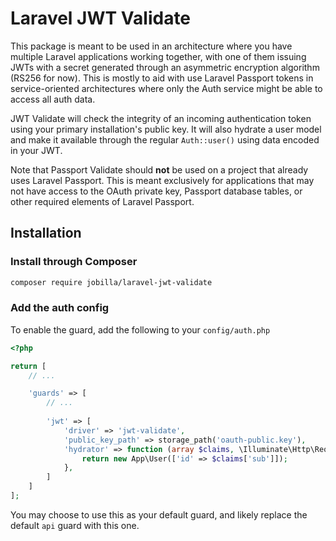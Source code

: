 # Laravel JWT Validate

This package is meant to be used in an architecture where you have multiple
Laravel applications working together, with one of them issuing JWTs with a
secret generated through an asymmetric encryption algorithm (RS256 for now).
This is mostly to aid with use Laravel Passport tokens in service-oriented
architectures where only the Auth service might be able to access all auth data.

JWT Validate will check the integrity of an incoming authentication token
using your primary installation's public key. It will also hydrate a user
model and make it available through the regular `Auth::user()` using data
encoded in your JWT.

Note that Passport Validate should **not** be used on a project that already
uses Laravel Passport. This is meant exclusively for applications that may
not have access to the OAuth private key, Passport database tables, or other
required elements of Laravel Passport.

## Installation

### Install through Composer
```bash
composer require jobilla/laravel-jwt-validate
```

### Add the auth config

To enable the guard, add the following to your `config/auth.php`

```php
<?php

return [
    // ...

    'guards' => [
        // ...
        
        'jwt' => [
            'driver' => 'jwt-validate',
            'public_key_path' => storage_path('oauth-public.key'),
            'hydrator' => function (array $claims, \Illuminate\Http\Request $request) {
                return new App\User(['id' => $claims['sub']]);
            },
        ]
    ]
];
```

You may choose to use this as your default guard, and likely replace the default
`api` guard with this one.